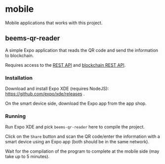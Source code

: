 # mobile

Mobile applications that works with this project.

## beems-qr-reader

A simple Expo application that reads the QR code and send the information to blockchain.

Requires access to the [REST API](../api) and [blockchain REST API](../blockchain).

### Installation

Download and install Expo XDE (requires NodeJS): https://github.com/expo/xde/releases .

On the smart device side, download the Expo app from the app shop.


### Running

Run Expo XDE and pick `beems-qr-reader` here to compile the project.

Click on the `Share` button and scan the QR code/enter the information with a smart device using an Expo app (both should be in the same network).

Wait for the compilation of the program to complete at the mobile side (may take up to 5 minutes).
